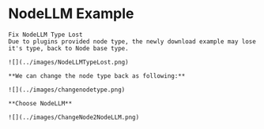 # NodeLLM Example
```admonish
Fix NodeLLM Type Lost
Due to plugins provided node type, the newly download example may lose it's type, back to Node base type.
```

```admonish example
![](../images/NodeLLMTypeLost.png)

**We can change the node type back as following:**

![](../images/changenodetype.png)

**Choose NodeLLM**

![](../images/ChangeNode2NodeLLM.png)
```
